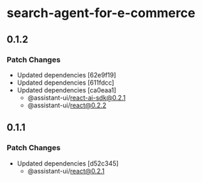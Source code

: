 # search-agent-for-e-commerce

## 0.1.2

### Patch Changes

- Updated dependencies [62e9f19]
- Updated dependencies [611fdcc]
- Updated dependencies [ca0eaa1]
  - @assistant-ui/react-ai-sdk@0.2.1
  - @assistant-ui/react@0.2.2

## 0.1.1

### Patch Changes

- Updated dependencies [d52c345]
  - @assistant-ui/react@0.2.1
